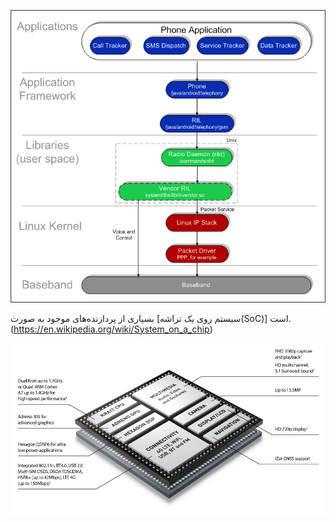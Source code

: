 ![alt text](modem_1.gif)

بسیاری از پردازنده‌های موجود به صورت [سیستم روی یک تراشه(SoC)] است.(https://en.wikipedia.org/wiki/System_on_a_chip)

![alt text](modem_2_SoC.jpg)


